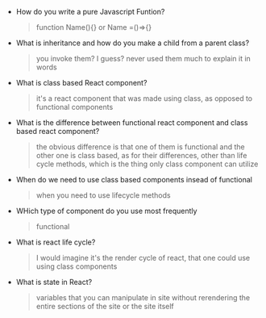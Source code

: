 -   How do you write a pure Javascript Funtion?
    > function Name(){} or Name =()=>{}
-   What is inheritance and how do you make a child from a parent class?
    > you invoke them? I guess? never used them much to explain it in words
-   What is class based React component?
    > it's a react component that was made using class, as opposed to functional components
-   What is the difference between functional react component and class based react component?
    > the obvious difference is that one of them is functional and the other one is class based, as for their differences, other than life cycle methods, which is the thing only class component can utilize
-   When do we need to use class based components insead of functional
    > when you need to use lifecycle methods
-   WHich type of component do you use most frequently
    > functional
-   What is react life cycle?
    > I would imagine it's the render cycle of react, that one could use using class components
-   What is state in React?
    > variables that you can manipulate in site without rerendering the entire sections of the site or the site itself

